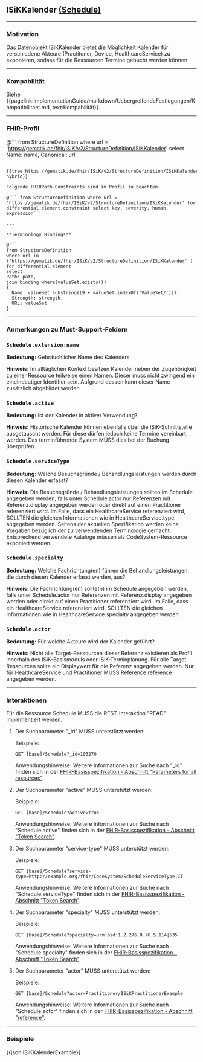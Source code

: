 ## ISiKKalender [(Schedule)](http://hl7.org/fhir/schedule.html)

---

### Motivation

Das Datenobjekt ISiKKalender bietet die Möglichkeit Kalender für verschiedene Akteure (Practitoner, Device, HealthcareService) zu exponieren, sodass für die Ressourcen Termine gebucht werden können.

---

### Kompabilität

Siehe {{pagelink:ImplementationGuide/markdown/UebergreifendeFestlegungen/Kompatibilitaet.md, text:Kompabilität}}.

---

### FHIR-Profil

@```
from StructureDefinition where url = 'https://gematik.de/fhir/ISiK/v2/StructureDefinition/ISiKKalender' select Name: name, Canonical: url
```

{{tree:https://gematik.de/fhir/ISiK/v2/StructureDefinition/ISiKKalender, hybrid}}

Folgende FHIRPath-Constraints sind im Profil zu beachten:

@``` from StructureDefinition where url = 'https://gematik.de/fhir/ISiK/v2/StructureDefinition/ISiKKalender' for differential.element.constraint select key, severity, human, expression```

---

**Terminology Bindings**

@```
from StructureDefinition
where url in ('https://gematik.de/fhir/ISiK/v2/StructureDefinition/ISiKKalender' )
for differential.element
select
Path: path,
join binding.where(valueSet.exists())
{
  Name: valueSet.substring((9 + valueSet.indexOf('ValueSet/'))),
  Strength: strength,
  URL: valueSet
}
```

---

### Anmerkungen zu Must-Support-Feldern

### `Schedule.extension:name`

**Bedeutung:** Gebräuchlicher Name des Kalenders

**Hinweis:** Im alltäglichen Kontext besitzen Kalender neben der Zugehörigkeit zu einer Ressource teilweise einen Namen. Dieser muss nicht zwingend ein eineindeutiger Identifier sein. Aufgrund dessen kann dieser Name zusätzlich abgebildet werden.

### `Schedule.active`

**Bedeutung:** Ist der Kalender in aktiver Verwendung?

**Hinweis:** Historische Kalender können ebenfalls über die ISiK-Schnittstelle ausgetauscht werden. Für diese dürfen jedoch keine Termine vereinbart werden. Das terminführende System MUSS dies bei der Buchung überprüfen.

### `Schedule.serviceType`

**Bedeutung:** Welche Besuchsgründe / Behandlungsleistungen werden durch diesen Kalender erfasst? 

**Hinweis:** Die Besuchsgründe / Behandlungsleistungen sollten im Schedule angegeben werden, falls unter Schedule.actor nur Referenzen mit Referenz.display angegeben werden oder direkt auf einen Practitioner referenziert wird. Im Falle, dass ein HealthcareService referenziert wird, SOLLTEN die gleichen Informationen wie in HealthcareService.type angegeben werden. Seitens der aktuellen Spezifikation werden keine Vorgaben bezüglich der zu verwendenden Terminologie gemacht. Entsprechend verwendete Kataloge müssen als CodeSystem-Ressource exponiert werden.

### `Schedule.specialty`

**Bedeutung:** Welche Fachrichtung(en) führen die Behandlungsleistungen, die durch diesen Kalender erfasst werden, aus?

**Hinweis:** Die Fachrichtung(en) sollte(n) im Schedule angegeben werden, falls unter Schedule.actor nur Referenzen mit Referenz.display angegeben werden oder direkt auf einen Practitioner referenziert wird. Im Falle, dass ein HealthcareService referenziert wird, SOLLTEN die gleichen Informationen wie in HealthcareService.specialty angegeben werden.

### `Schedule.actor`

**Bedeutung:** Für welche Akteure wird der Kalender geführt?

**Hinweis:** Nicht alle Target-Ressourcen dieser Referenz existieren als Profil innerhalb des ISiK-Basismoduls oder ISiK-Terminplanung. Für alle Target-Ressourcen sollte ein Displaywert für die Referenz angegeben werden. Nur für HealthcareService und Practitioner MUSS Reference.reference angegeben werden. 

---

### Interaktionen

Für die Ressource Schedule MUSS die REST-Interaktion "READ" implementiert werden.

1. Der Suchparameter "_id" MUSS unterstützt werden:

    Beispiele:

    ```GET [base]/Schedule?_id=103270```

    Anwendungshinweise: Weitere Informationen zur Suche nach "_id" finden sich in der [FHIR-Basisspezifikation - Abschnitt "Parameters for all resources"](http://hl7.org/fhir/R4/search.html#all).

1. Der Suchparameter "active" MUSS unterstützt werden:

    Beispiele:

    ```GET [base]/Schedule?active=true```

    Anwendungshinweise: Weitere Informationen zur Suche nach "Schedule.active" finden sich in der [FHIR-Basisspezifikation - Abschnitt "Token Search"](http://hl7.org/fhir/R4/search.html#token).

1. Der Suchparameter "service-type" MUSS unterstützt werden:

    Beispiele:

    ```GET [base]/Schedule?service-type=http://example.org/fhir/CodeSystem/ScheduleServiceType|CT```

    Anwendungshinweise: Weitere Informationen zur Suche nach "Schedule.serviceType" finden sich in der [FHIR-Basisspezifikation - Abschnitt "Token Search"](http://hl7.org/fhir/R4/search.html#token).

1. Der Suchparameter "specialty" MUSS unterstützt werden:

    Beispiele:

    ```GET [base]/Schedule?specialty=urn:oid:1.2.276.0.76.5.114|535```

    Anwendungshinweise: Weitere Informationen zur Suche nach "Schedule.specialty" finden sich in der [FHIR-Basisspezifikation - Abschnitt "Token Search"](http://hl7.org/fhir/R4/search.html#token).


1. Der Suchparameter "actor" MUSS unterstützt werden:

    Beispiele:

    ```GET [base]/Schedule?actor=Practitioner/ISiKPractitionerExample```

    Anwendungshinweise: Weitere Informationen zur Suche nach "Schedule.actor" finden sich in der [FHIR-Basisspezifikation - Abschnitt "reference"](http://hl7.org/fhir/R4/search.html#reference).

---

### Beispiele

{{json:ISiKKalenderExample}}